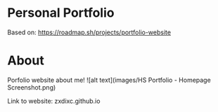 # Personal Portfolio

Based on: https://roadmap.sh/projects/portfolio-website

# About

Porfolio website about me!
![alt text](images/HS Portfolio - Homepage Screenshot.png)

Link to website: zxdixc.github.io
